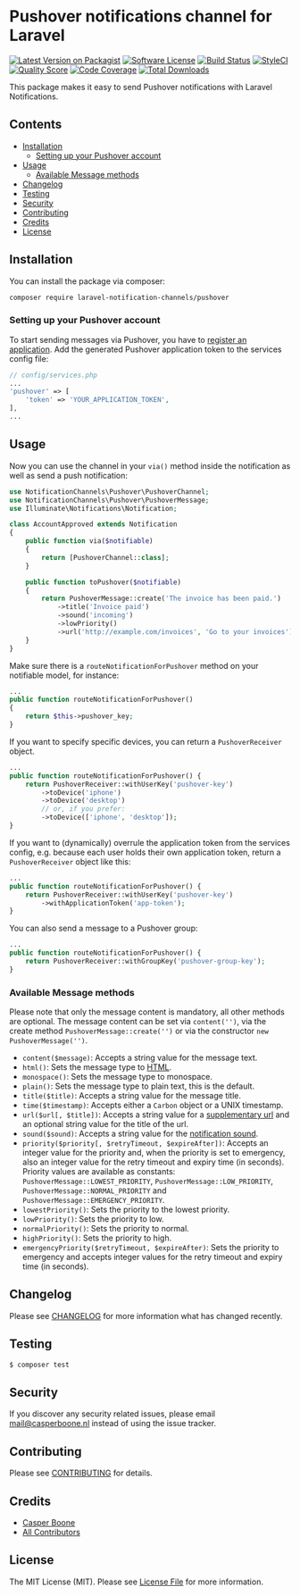 # Pushover notifications channel for Laravel

[![Latest Version on Packagist](https://img.shields.io/packagist/v/laravel-notification-channels/pushover.svg?style=flat-square)](https://packagist.org/packages/laravel-notification-channels/pushover)
[![Software License](https://img.shields.io/badge/license-MIT-brightgreen.svg?style=flat-square)](LICENSE.md)
[![Build Status](https://img.shields.io/travis/laravel-notification-channels/pushover/master.svg?style=flat-square)](https://travis-ci.org/laravel-notification-channels/pushover)
[![StyleCI](https://styleci.io/repos/65543497/shield)](https://styleci.io/repos/65543497)
[![Quality Score](https://img.shields.io/scrutinizer/g/laravel-notification-channels/pushover.svg?style=flat-square)](https://scrutinizer-ci.com/g/laravel-notification-channels/pushover)
[![Code Coverage](https://img.shields.io/scrutinizer/coverage/g/laravel-notification-channels/pushover/master.svg?style=flat-square)](https://scrutinizer-ci.com/g/laravel-notification-channels/pushover/?branch=master)
[![Total Downloads](https://img.shields.io/packagist/dt/laravel-notification-channels/pushover.svg?style=flat-square)](https://packagist.org/packages/laravel-notification-channels/pushover)

This package makes it easy to send Pushover notifications with Laravel Notifications.

## Contents

- [Installation](#installation)
	- [Setting up your Pushover account](#setting-up-your-pushover-account)
- [Usage](#usage)
	- [Available Message methods](#available-message-methods)
- [Changelog](#changelog)
- [Testing](#testing)
- [Security](#security)
- [Contributing](#contributing)
- [Credits](#credits)
- [License](#license)

## Installation

You can install the package via composer:

``` bash
composer require laravel-notification-channels/pushover
```

### Setting up your Pushover account

To start sending messages via Pushover, you have to [register an application](https://pushover.net/apps/build).
Add the generated Pushover application token to the services config file:
```php
// config/services.php
...
'pushover' => [
    'token' => 'YOUR_APPLICATION_TOKEN',
],
...
```

## Usage

Now you can use the channel in your `via()` method inside the notification as well as send a push notification:

``` php
use NotificationChannels\Pushover\PushoverChannel;
use NotificationChannels\Pushover\PushoverMessage;
use Illuminate\Notifications\Notification;

class AccountApproved extends Notification
{
    public function via($notifiable)
    {
        return [PushoverChannel::class];
    }

    public function toPushover($notifiable)
    {
        return PushoverMessage::create('The invoice has been paid.')
            ->title('Invoice paid')
            ->sound('incoming')
            ->lowPriority()
            ->url('http://example.com/invoices', 'Go to your invoices');
    }
}
```

Make sure there is a `routeNotificationForPushover` method on your notifiable model, for instance:
``` php
...
public function routeNotificationForPushover()
{
    return $this->pushover_key;
}
```

If you want to specify specific devices, you can return a `PushoverReceiver` object.
```php
...
public function routeNotificationForPushover() {
    return PushoverReceiver::withUserKey('pushover-key')
        ->toDevice('iphone')
        ->toDevice('desktop')
        // or, if you prefer:
        ->toDevice(['iphone', 'desktop']);
}
```

If you want to (dynamically) overrule the application token from the services config, e.g. because each user holds their own application token, return a `PushoverReceiver` object like this:
```php
...
public function routeNotificationForPushover() {
    return PushoverReceiver::withUserKey('pushover-key')
        ->withApplicationToken('app-token');
}
```

You can also send a message to a Pushover group:
```php
...
public function routeNotificationForPushover() {
    return PushoverReceiver::withGroupKey('pushover-group-key');
}
```

### Available Message methods
Please note that only the message content is mandatory, all other methods are optional. The message content can be set via `content('')`, via the create method `PushoverMessage::create('')` or via the constructor `new PushoverMessage('')`.

- `content($message)`: Accepts a string value for the message text.
- `html()`: Sets the message type to [HTML](https://pushover.net/api#html).
- `monospace()`: Sets the message type to monospace.
- `plain()`: Sets the message type to plain text, this is the default.
- `title($title)`: Accepts a string value for the message title.
- `time($timestamp)`: Accepts either a `Carbon` object or a UNIX timestamp.
- `url($url[, $title])`: Accepts a string value for a [supplementary url](https://pushover.net/api#urls) and an optional string value for the title of the url.
- `sound($sound)`: Accepts a string value for the [notification sound](https://pushover.net/api#sounds).
- `priority($priority[, $retryTimeout, $expireAfter])`: Accepts an integer value for the priority and, when the priority is set to emergency, also an integer value for the retry timeout and expiry time (in seconds). Priority values are available as constants: `PushoverMessage::LOWEST_PRIORITY`, `PushoverMessage::LOW_PRIORITY`, `PushoverMessage::NORMAL_PRIORITY` and `PushoverMessage::EMERGENCY_PRIORITY`.
- `lowestPriority()`: Sets the priority to the lowest priority.
- `lowPriority()`: Sets the priority to low.
- `normalPriority()`: Sets the priority to normal.
- `highPriority()`: Sets the priority to high.
- `emergencyPriority($retryTimeout, $expireAfter)`: Sets the priority to emergency and accepts integer values for the retry timeout and expiry time (in seconds).


## Changelog

Please see [CHANGELOG](CHANGELOG.md) for more information what has changed recently.

## Testing
    
``` bash
$ composer test
```

## Security

If you discover any security related issues, please email mail@casperboone.nl instead of using the issue tracker.

## Contributing

Please see [CONTRIBUTING](CONTRIBUTING.md) for details.

## Credits

- [Casper Boone](https://github.com/casperboone)
- [All Contributors](../../contributors)

## License

The MIT License (MIT). Please see [License File](LICENSE.md) for more information.
